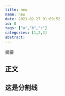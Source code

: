 ```yaml
---
title: new
name: new
date: 2021-02-27 01:09:52
id: 0
tags: ["a","b","c"]
categories: [1,2,3]
abstract: 
---
```

摘要
<!--more-->

正文
---
这是分割线
---
